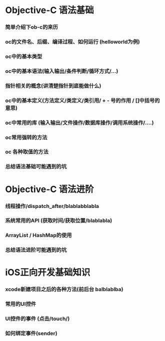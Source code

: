 # Objective-C 语法基础

### 简单介绍下ob-c的来历

### oc的文件名、后缀、编译过程、如何运行 (helloworld为例)

### oc中的基本类型

### oc中的基本语法(输入输出/条件判断/循环方式/...)

### 指针相关的概念(讲清楚指针到底能做什么)

### oc中的基本定义(方法定义/类定义/类引用/ + - 号的作用 / []中括号的意思)

### oc中常用的库 (输入输出/文件操作/数据库操作/调用系统操作/....)

### oc常用强转的方法

### oc 各种取值的方法

### 总结语法基础可能遇到的坑


# Objective-C 语法进阶

### 线程操作/dispatch_after/blablabblabla

### 系统常用的API (获取时间/获取位置/blablabla)

### ArrayList / HashMap的使用

### 总结语法进阶可能遇到的坑




# iOS正向开发基础知识

### xcode新建项目之后的各种方法(前后台 balblablba)

### 常用的UI控件

### UI控件的事件 (点击/touch/)

### 如何绑定事件(sender)


